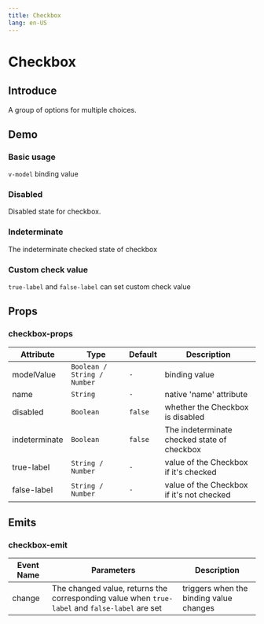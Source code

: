 ```yaml
---
title: Checkbox
lang: en-US
---
```


# Checkbox

## Introduce

A group of options for multiple choices.


## Demo

### Basic usage

`v-model` binding value
<demo src="../example/checkbox/basic.vue"></demo>

### Disabled

Disabled state for checkbox.
<demo src="../example/checkbox/disabled.vue"></demo>


### Indeterminate

The indeterminate checked state of checkbox
<demo src="../example/checkbox/indeterminate.vue"></demo>

### Custom check value

`true-label` and `false-label` can set custom check value

<demo src="../example/checkbox/custom-label.vue"></demo>



## Props

### checkbox-props

| Attribute         | Type                        | Default   | Description             |
|-------------------|-----------------------------|-----------|----------------|
| modelValue        | `Boolean / String / Number` | `-`       | binding value            |
| name              | `String`                    | `-`       | native 'name' attribute  |
| disabled          | `Boolean`                   | `false`   | whether the Checkbox is disabled             |
| indeterminate     | `Boolean`                   | `false`   | The indeterminate checked state of checkbox |
| true-label        | `String / Number`           | `-`       | value of the Checkbox if it's checked        |
| false-label       | `String / Number`           | `-`       | value of the Checkbox if it's not checked      |


## Emits

### checkbox-emit

| Event Name       | Parameters                                                                                      | Description                              |
|------------------|-------------------------------------------------------------------------------------------------|------------------------------------------|
| change           | The changed value, returns the corresponding value when `true-label` and `false-label` are set  | triggers when the binding value changes  |




